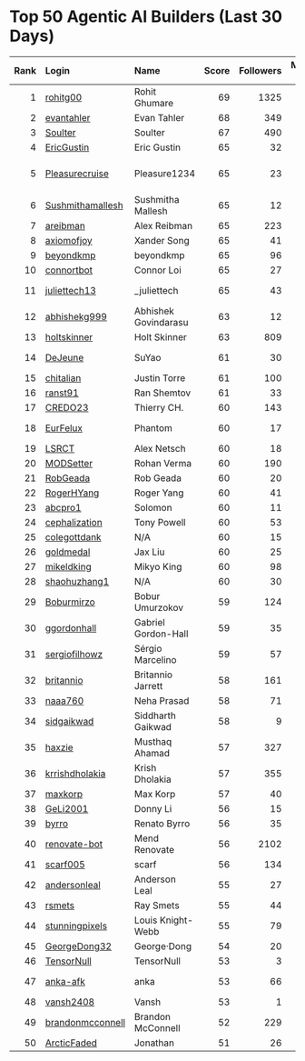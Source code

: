 # Top 50 Agentic AI Builders (Last 30 Days)

| Rank | Login | Name | Score | Followers | Merged PRs | Reviews | Hireable | Company |
|---:|:---|:---|---:|---:|---:|---:|:---:|:---|
| 1 | [rohitg00](https://github.com/rohitg00) | Rohit Ghumare | 69 | 1325 | 43 | 56 | ✅ | Motia |
| 2 | [evantahler](https://github.com/evantahler) | Evan Tahler | 68 | 349 | 49 | 87 | ✅ | @arcade-ai   |
| 3 | [Soulter](https://github.com/Soulter) | Soulter  | 67 | 490 | 39 | 58 | ✅ | @astrbotdevs |
| 4 | [EricGustin](https://github.com/EricGustin) | Eric Gustin | 65 | 32 | 47 | 89 | ✅ | @ArcadeAI |
| 5 | [Pleasurecruise](https://github.com/Pleasurecruise) | Pleasure1234 | 65 | 23 | 24 | 155 | ✅ | @CompPsyUnion @CherryHQ @MaaAssistantArknights |
| 6 | [Sushmithamallesh](https://github.com/Sushmithamallesh) | Sushmitha Mallesh | 65 | 12 | 33 | 65 | ✅ | N/A |
| 7 | [areibman](https://github.com/areibman) | Alex Reibman | 65 | 223 | 27 | 42 | ✅ | N/A |
| 8 | [axiomofjoy](https://github.com/axiomofjoy) | Xander Song | 65 | 41 | 36 | 106 | ✅ | N/A |
| 9 | [beyondkmp](https://github.com/beyondkmp) | beyondkmp | 65 | 96 | 37 | 203 | ✅ | N/A |
| 10 | [connortbot](https://github.com/connortbot) | Connor Loi | 65 | 27 | 50 | 117 | ✅ | University of Waterloo |
| 11 | [juliettech13](https://github.com/juliettech13) | _juliettech | 65 | 43 | 50 | 84 | ✅ | @helicone, @lewagon, @aragon, @cyfrin |
| 12 | [abhishekg999](https://github.com/abhishekg999) | Abhishek Govindarasu | 63 | 12 | 23 | 139 | ✅ | N/A |
| 13 | [holtskinner](https://github.com/holtskinner) | Holt Skinner | 63 | 809 | 45 | 64 |  | @google  |
| 14 | [DeJeune](https://github.com/DeJeune) | SuYao | 61 | 30 | 42 | 151 |  | Chinese Academy of Sciences University |
| 15 | [chitalian](https://github.com/chitalian) | Justin Torre | 61 | 100 | 50 | 78 |  | Helicone  |
| 16 | [ranst91](https://github.com/ranst91) | Ran Shemtov | 61 | 33 | 50 | 65 |  | N/A |
| 17 | [CREDO23](https://github.com/CREDO23) | Thierry CH. | 60 | 143 | 28 | 195 |  | @ever-co  |
| 18 | [EurFelux](https://github.com/EurFelux) | Phantom | 60 | 17 | 49 | 121 |  | Northwestern Polytechnical University |
| 19 | [LSRCT](https://github.com/LSRCT) | Alex Netsch | 60 | 18 | 50 | 50 |  | N/A |
| 20 | [MODSetter](https://github.com/MODSetter) | Rohan Verma | 60 | 190 | 48 | 68 |  | N/A |
| 21 | [RobGeada](https://github.com/RobGeada) | Rob Geada | 60 | 20 | 35 | 149 |  | Red Hat |
| 22 | [RogerHYang](https://github.com/RogerHYang) | Roger Yang | 60 | 41 | 50 | 119 |  | N/A |
| 23 | [abcpro1](https://github.com/abcpro1) | Solomon | 60 | 11 | 50 | 67 |  | N/A |
| 24 | [cephalization](https://github.com/cephalization) | Tony Powell | 60 | 53 | 36 | 167 |  | @Arize-ai |
| 25 | [colegottdank](https://github.com/colegottdank) | N/A | 60 | 15 | 50 | 69 |  | N/A |
| 26 | [goldmedal](https://github.com/goldmedal) | Jax Liu | 60 | 25 | 30 | 121 |  | Canner |
| 27 | [mikeldking](https://github.com/mikeldking) | Mikyo King | 60 | 98 | 50 | 68 |  | Arize AI |
| 28 | [shaohuzhang1](https://github.com/shaohuzhang1) | N/A | 60 | 30 | 50 | 90 |  | N/A |
| 29 | [Boburmirzo](https://github.com/Boburmirzo) | Bobur Umurzokov | 59 | 124 | 19 | 68 | ✅ | Microsoft |
| 30 | [ggordonhall](https://github.com/ggordonhall) | Gabriel Gordon-Hall | 59 | 35 | 50 | 43 |  | N/A |
| 31 | [sergiofilhowz](https://github.com/sergiofilhowz) | Sérgio Marcelino | 59 | 57 | 41 | 44 |  | @MotiaDev  |
| 32 | [britannio](https://github.com/britannio) | Britannio Jarrett | 58 | 161 | 33 | 36 |  | Real Machines |
| 33 | [naaa760](https://github.com/naaa760) | Neha Prasad | 58 | 71 | 23 | 80 |  | N/A |
| 34 | [sidgaikwad](https://github.com/sidgaikwad) | Siddharth Gaikwad | 58 | 9 | 19 | 76 | ✅ | N/A |
| 35 | [haxzie](https://github.com/haxzie) | Musthaq Ahamad | 57 | 327 | 38 | 34 |  | @composiohq |
| 36 | [krrishdholakia](https://github.com/krrishdholakia) | Krish Dholakia | 57 | 355 | 50 | 23 | ✅ | N/A |
| 37 | [maxkorp](https://github.com/maxkorp) | Max Korp | 57 | 40 | 41 | 22 | ✅ | @copilotkit |
| 38 | [GeLi2001](https://github.com/GeLi2001) | Donny Li | 56 | 15 | 21 | 213 |  | N/A |
| 39 | [byrro](https://github.com/byrro) | Renato Byrro | 56 | 35 | 21 | 159 |  | Hackverse |
| 40 | [renovate-bot](https://github.com/renovate-bot) | Mend Renovate | 56 | 2102 | 50 | 30 |  | @mend |
| 41 | [scarf005](https://github.com/scarf005) | scarf | 56 | 134 | 21 | 75 |  | @quotabook |
| 42 | [andersonleal](https://github.com/andersonleal) | Anderson Leal | 55 | 27 | 20 | 71 |  | N/A |
| 43 | [rsmets](https://github.com/rsmets) | Ray Smets | 55 | 44 | 40 | 17 | ✅ | N/A |
| 44 | [stunningpixels](https://github.com/stunningpixels) | Louis Knight-Webb | 55 | 79 | 50 | 32 |  | N/A |
| 45 | [GeorgeDong32](https://github.com/GeorgeDong32) | George·Dong | 54 | 20 | 14 | 167 | ✅ | Sun Yat-Sen University |
| 46 | [TensorNull](https://github.com/TensorNull) | TensorNull | 53 | 3 | 24 | 62 |  | N/A |
| 47 | [anka-afk](https://github.com/anka-afk) | anka | 53 | 66 | 18 | 68 |  | South China University of Technology |
| 48 | [vansh2408](https://github.com/vansh2408) | Vansh | 53 | 1 | 50 | 49 |  | N/A |
| 49 | [brandonmcconnell](https://github.com/brandonmcconnell) | Brandon McConnell | 52 | 229 | 10 | 195 | ✅ | DreamThinkBuild |
| 50 | [ArcticFaded](https://github.com/ArcticFaded) | Jonathan | 51 | 26 | 16 | 228 |  | N/A |
